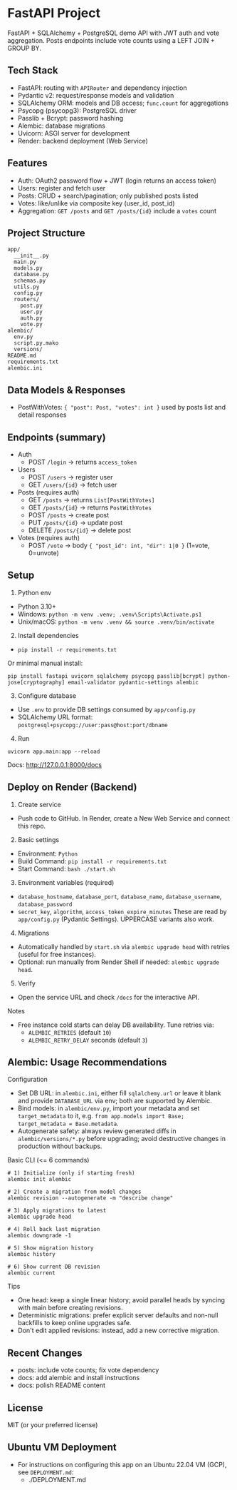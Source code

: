 # FastAPI Project

FastAPI + SQLAlchemy + PostgreSQL demo API with JWT auth and vote aggregation. Posts endpoints include vote counts using a LEFT JOIN + GROUP BY.

## Tech Stack
- FastAPI: routing with `APIRouter` and dependency injection
- Pydantic v2: request/response models and validation
- SQLAlchemy ORM: models and DB access; `func.count` for aggregations
- Psycopg (psycopg3): PostgreSQL driver
- Passlib + Bcrypt: password hashing
- Alembic: database migrations
- Uvicorn: ASGI server for development
- Render: backend deployment (Web Service)

## Features
- Auth: OAuth2 password flow + JWT (login returns an access token)
- Users: register and fetch user
- Posts: CRUD + search/pagination; only published posts listed
- Votes: like/unlike via composite key (user_id, post_id)
- Aggregation: `GET /posts` and `GET /posts/{id}` include a `votes` count

## Project Structure
```
app/
  __init__.py
  main.py
  models.py
  database.py
  schemas.py
  utils.py
  config.py
  routers/
    post.py
    user.py
    auth.py
    vote.py
alembic/
  env.py
  script.py.mako
  versions/
README.md
requirements.txt
alembic.ini
```

## Data Models & Responses
- PostWithVotes: `{ "post": Post, "votes": int }` used by posts list and detail responses

## Endpoints (summary)
- Auth
  - POST `/login` -> returns `access_token`
- Users
  - POST `/users` -> register user
  - GET `/users/{id}` -> fetch user
- Posts (requires auth)
  - GET `/posts` -> returns `List[PostWithVotes]`
  - GET `/posts/{id}` -> returns `PostWithVotes`
  - POST `/posts` -> create post
  - PUT `/posts/{id}` -> update post
  - DELETE `/posts/{id}` -> delete post
- Votes (requires auth)
  - POST `/vote` -> body `{ "post_id": int, "dir": 1|0 }` (1=vote, 0=unvote)

## Setup
1) Python env
- Python 3.10+
- Windows: `python -m venv .venv; .venv\Scripts\Activate.ps1`
- Unix/macOS: `python -m venv .venv && source .venv/bin/activate`

2) Install dependencies
- `pip install -r requirements.txt`

Or minimal manual install:
```
pip install fastapi uvicorn sqlalchemy psycopg passlib[bcrypt] python-jose[cryptography] email-validator pydantic-settings alembic
```

3) Configure database
- Use `.env` to provide DB settings consumed by `app/config.py`
- SQLAlchemy URL format: `postgresql+psycopg://user:pass@host:port/dbname`

4) Run
```
uvicorn app.main:app --reload
```
Docs: http://127.0.0.1:8000/docs

## Deploy on Render (Backend)

1) Create service
- Push code to GitHub. In Render, create a New Web Service and connect this repo.

2) Basic settings
- Environment: `Python`
- Build Command: `pip install -r requirements.txt`
- Start Command: `bash ./start.sh`

3) Environment variables (required)
- `database_hostname`, `database_port`, `database_name`, `database_username`, `database_password`
- `secret_key`, `algorithm`, `access_token_expire_minutes`
  These are read by `app/config.py` (Pydantic Settings). UPPERCASE variants also work.

4) Migrations
- Automatically handled by `start.sh` via `alembic upgrade head` with retries (useful for free instances).
- Optional: run manually from Render Shell if needed: `alembic upgrade head`.

5) Verify
- Open the service URL and check `/docs` for the interactive API.

Notes
- Free instance cold starts can delay DB availability. Tune retries via:
  - `ALEMBIC_RETRIES` (default `10`)
  - `ALEMBIC_RETRY_DELAY` seconds (default `3`)

## Alembic: Usage Recommendations

Configuration

- Set DB URL: in `alembic.ini`, either fill `sqlalchemy.url` or leave it blank and provide `DATABASE_URL` via env; both are supported by Alembic.
- Bind models: in `alembic/env.py`, import your metadata and set `target_metadata` to it, e.g. `from app.models import Base; target_metadata = Base.metadata`.
- Autogenerate safety: always review generated diffs in `alembic/versions/*.py` before upgrading; avoid destructive changes in production without backups.

Basic CLI (<= 6 commands)

```
# 1) Initialize (only if starting fresh)
alembic init alembic

# 2) Create a migration from model changes
alembic revision --autogenerate -m "describe change"

# 3) Apply migrations to latest
alembic upgrade head

# 4) Roll back last migration
alembic downgrade -1

# 5) Show migration history
alembic history

# 6) Show current DB revision
alembic current
```

Tips

- One head: keep a single linear history; avoid parallel heads by syncing with main before creating revisions.
- Deterministic migrations: prefer explicit server defaults and non-null backfills to keep online upgrades safe.
- Don't edit applied revisions: instead, add a new corrective migration.

## Recent Changes
- posts: include vote counts; fix vote dependency
- docs: add alembic and install instructions
- docs: polish README content

## License
MIT (or your preferred license)

## Ubuntu VM Deployment
- For instructions on configuring this app on an Ubuntu 22.04 VM (GCP), see `DEPLOYMENT.md`:
  - ./DEPLOYMENT.md
